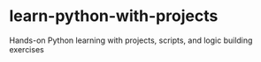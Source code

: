 # learn-python-with-projects
Hands-on Python learning with projects, scripts, and logic building exercises
